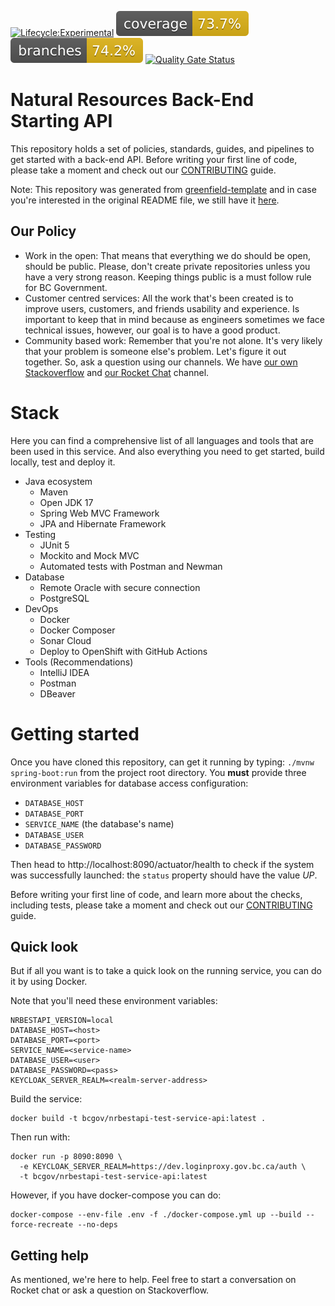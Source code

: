 [![Lifecycle:Experimental](https://img.shields.io/badge/Lifecycle-Experimental-339999)](https://github.com/bcgov/nr-backend-starting-api)
![Coverage](.github/badges/jacoco.svg)
![Branches](.github/badges/branches.svg)
[![Quality Gate Status](https://sonarcloud.io/api/project_badges/measure?project=bcgov_nr-backend-starting-api&metric=alert_status)](https://sonarcloud.io/summary/new_code?id=bcgov_nr-backend-starting-api)

# Natural Resources Back-End Starting API

This repository holds a set of policies, standards, guides, and pipelines to
get started with a back-end API. Before writing your first line of code, please
take a moment and check out our [CONTRIBUTING](CONTRIBUTING.md) guide.

Note: This repository was generated from [greenfield-template](https://github.com/bcgov/greenfield-template)
and in case you're interested in the original README file, we still have it [here](README_template.md).

## Our Policy

- Work in the open: That means that everything we do should be open, should be
public. Please, don't create private repositories unless you have a very strong
reason. Keeping things public is a must follow rule for BC Government.
- Customer centred services: All the work that's been created is to improve users,
customers, and friends usability and experience. Is important to keep that in mind 
because as engineers sometimes we face technical issues, however, our goal is
to have a good product.
- Community based work: Remember that you're not alone. It's very likely that
your problem is someone else's problem. Let's figure it out together. So, ask
a question using our channels. We have [our own Stackoverflow](https://stackoverflow.developer.gov.bc.ca/)
and [our Rocket Chat](https://chat.developer.gov.bc.ca/) channel.

# Stack

Here you can find a comprehensive list of all languages and tools that are been used
in this service. And also everything you need to get started, build locally, test
and deploy it. 

- Java ecosystem
  - Maven
  - Open JDK 17
  - Spring Web MVC Framework
  - JPA and Hibernate Framework
- Testing
  - JUnit 5
  - Mockito and Mock MVC
  - Automated tests with Postman and Newman
- Database
  - Remote Oracle with secure connection
  - PostgreSQL
- DevOps
  - Docker
  - Docker Composer
  - Sonar Cloud
  - Deploy to OpenShift with GitHub Actions
- Tools (Recommendations)
  - IntelliJ IDEA
  - Postman
  - DBeaver

# Getting started

Once you have cloned this repository, can get it running by typing: `./mvnw spring-boot:run`
from the project root directory. You **must** provide three environment variables for database
access configuration:

- `DATABASE_HOST`
- `DATABASE_PORT`
- `SERVICE_NAME` (the database's name)
- `DATABASE_USER`
- `DATABASE_PASSWORD`

Then head to http://localhost:8090/actuator/health to check if the system was successfully launched:
the `status` property should have the value *UP*.

Before writing your first line of code, and learn more about the checks, including
tests, please take a moment and check out our [CONTRIBUTING](CONTRIBUTING.md) guide.

## Quick look

But if all you want is to take a quick look on the running service, you can do it by
using Docker.

Note that you'll need these environment variables:
```
NRBESTAPI_VERSION=local
DATABASE_HOST=<host>
DATABASE_PORT=<port>
SERVICE_NAME=<service-name>
DATABASE_USER=<user>
DATABASE_PASSWORD=<pass>
KEYCLOAK_SERVER_REALM=<realm-server-address>
```

Build the service:
```
docker build -t bcgov/nrbestapi-test-service-api:latest .
```

Then run with:
```
docker run -p 8090:8090 \
  -e KEYCLOAK_SERVER_REALM=https://dev.loginproxy.gov.bc.ca/auth \
  -t bcgov/nrbestapi-test-service-api:latest
```

However, if you have docker-compose you can do:
```
docker-compose --env-file .env -f ./docker-compose.yml up --build --force-recreate --no-deps
```

## Getting help

As mentioned, we're here to help. Feel free to start a conversation
on Rocket chat or ask a question on Stackoverflow.
